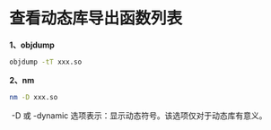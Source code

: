 # 查看动态库导出函数列表

**1、objdump**

``` bash
objdump -tT xxx.so
```

**2、nm**

``` bash
nm -D xxx.so
```

​		-D 或 -dynamic 选项表示：显示动态符号。该选项仅对于动态库有意义。
